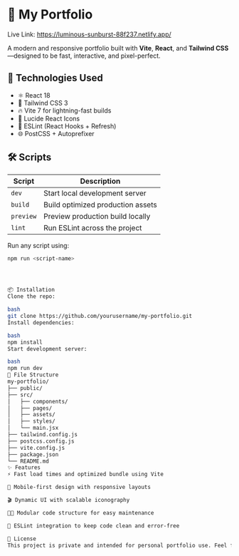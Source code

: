 # 🚀 My Portfolio

Live Link: https://luminous-sunburst-88f237.netlify.app/

A modern and responsive portfolio built with **Vite**, **React**, and **Tailwind CSS**—designed to be fast, interactive, and pixel-perfect.

## 🔧 Technologies Used

- ⚛️ React 18
- 💨 Tailwind CSS 3
- 🔥 Vite 7 for lightning-fast builds
- 🎨 Lucide React Icons
- 🧹 ESLint (React Hooks + Refresh)
- 🌐 PostCSS + Autoprefixer

## 🛠 Scripts

| Script      | Description                        |
|-------------|------------------------------------|
| `dev`       | Start local development server     |
| `build`     | Build optimized production assets  |
| `preview`   | Preview production build locally   |
| `lint`      | Run ESLint across the project      |

Run any script using:

```bash
npm run <script-name>




📦 Installation
Clone the repo:

bash
git clone https://github.com/yourusername/my-portfolio.git
Install dependencies:

bash
npm install
Start development server:

bash
npm run dev
📁 File Structure
my-portfolio/
├── public/
├── src/
│   ├── components/
│   ├── pages/
│   ├── assets/
│   ├── styles/
│   └── main.jsx
├── tailwind.config.js
├── postcss.config.js
├── vite.config.js
├── package.json
└── README.md
✨ Features
⚡️ Fast load times and optimized bundle using Vite

📱 Mobile-first design with responsive layouts

🎬 Dynamic UI with scalable iconography

🧑‍💻 Modular code structure for easy maintenance

🎯 ESLint integration to keep code clean and error-free

📌 License
This project is private and intended for personal portfolio use. Feel free to explore, but commercial reuse requires permission.
